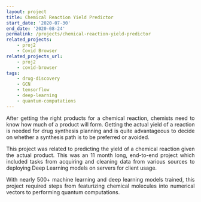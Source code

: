```yaml
---
layout: project
title: Chemical Reaction Yield Predictor
start_date: '2020-07-30'
end_date: '2020-08-24'
permalink: /projects/chemical-reaction-yield-predictor
related_projects: 
    - proj2
    - Covid Browser
related_projects_url: 
    - proj2
    - covid-browser
tags: 
    - drug-discovery
    - GCN
    - tensorflow
    - deep-learning
    - quantum-computations
---
```


<p style="text-align: justify">After getting the right products for a chemical reaction, chemists need to know how much of a product will form. Getting the actual yield of a reaction is needed for drug synthesis planning and is quite advantageous to decide on whether a synthesis path is to be preferred or avoided.</p>

<p style="text-align: justify">This project was related to predicting the yield of a chemical reaction given the actual product. This was an 11 month long, end-to-end project which included tasks from acquiring and cleaning data from various sources to deploying Deep Learning models on servers for client usage.</p>

<p style="text-align: justify">With nearly 500+ machine learning and deep learning models trained, this project required steps from featurizing chemical molecules into numerical vectors to performing quantum computations.</p>